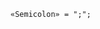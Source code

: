 <!-- This file is generated automatically by infrastructure scripts. Please don't edit by hand. -->

```{ .ebnf .slang-ebnf #Semicolon }
«Semicolon» = ";";
```
